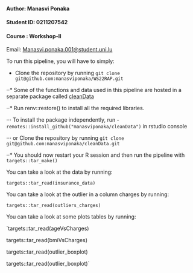#### Author: Manasvi Ponaka

#### Student ID: 0211207542

#### Course : Workshop-II

Email: Manasvi.ponaka.001@student.uni.lu

To run this pipeline, you will have to simply:

* Clone the repository by running `git clone git@github.com:manasviponaka/WS22RAP.git`


⋅⋅* Some of the functions and data used in this pipeline are hosted in a separate package called [cleanData](https://github.com/manasviponaka/cleanData)


⋅⋅* Run renv::restore() to install all the required libraries.

⋅⋅⋅   To install the package independently, run - `remotes::install_github("manasviponaka/cleanData")` in rstudio console


⋅⋅⋅   or Clone the repository by running `git clone git@github.com:manasviponaka/cleanData.git` 


⋅⋅* You should now restart your R session and then run the pipeline with `targets::tar_make()`


You can take a look at the data by running:

`targets::tar_read(insurance_data)`

You can take a look at the outlier in a column charges by running:

`targets::tar_read(outliers_charges)`


You can take a look at some plots tables by running:

`targets::tar_read(ageVsCharges)

targets::tar_read(bmiVsCharges)

targets::tar_read(outlier_boxplot)

targets::tar_read(outlier_boxplot)`
